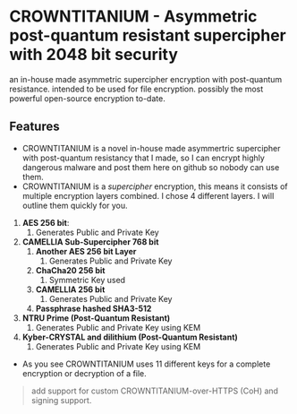 # CROWNTITANIUM - Asymmetric post-quantum resistant supercipher with 2048 bit security 

an in-house made asymmetric supercipher encryption with post-quantum resistance. intended to be used for file encryption. possibly the most powerful open-source encryption to-date. 

## Features

- CROWNTITANIUM is a novel in-house made asymmertric supercipher with post-quantum resistancy that I made, so I can encrypt highly dangerous malware and post them here on github so nobody can use them.
- CROWNTITANIUM is a *supercipher* encryption, this means it consists of multiple encryption layers combined. I chose 4 different layers. I will outline them quickly for you.

1. **AES 256 bit**: 
    1. Generates Public and Private Key
2. **CAMELLIA Sub-Supercipher 768 bit**
    1. **Another AES 256 bit Layer**
        1. Generates Public and Private Key
    3. **ChaCha20 256 bit**
        1. Symmetric Key used
    5. **CAMELLIA 256 bit**
        1. Generates Public and Private Key
    7. **Passphrase hashed SHA3-512**
3. **NTRU Prime (Post-Quantum Resistant)**
    1. Generates Public and Private Key using KEM
5. **Kyber-CRYSTAL and dilithium (Post-Quantum Resistant)**
    1. Generates Public and Private Key using KEM

- As you see CROWNTITANIUM uses 11 different keys for a complete encryption or decryption of a file. 

> add support for custom CROWNTITANIUM-over-HTTPS (CoH) and signing support.
